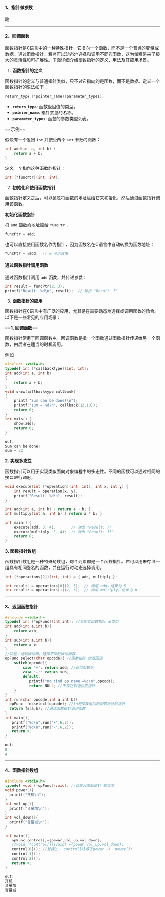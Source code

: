 #### 1、指针做参数

略

------

#### 2、回调函数

函数指针是C语言中的一种特殊指针，它指向一个函数，而不是一个普通的变量或数据。通过函数指针，程序可以动态地选择和调用不同的函数，这为编程带来了极大的灵活性和可扩展性。下面详细介绍函数指针的定义、用法及其应用场景。

1. **函数指针的定义**

函数指针的定义与普通指针类似，只不过它指向的是函数，而不是数据。定义一个函数指针的语法如下：

```c
return_type (*pointer_name)(parameter_types);
```

- **`return_type`**: 函数返回值的类型。
- **`pointer_name`**: 指针变量的名称。
- **`parameter_types`**: 函数的参数类型列表。

==示例==

假设有一个返回 `int` 并接受两个 `int` 参数的函数：

```c
int add(int a, int b) {
    return a + b;
}
```

定义一个指向这种函数的指针：

```c
int (*funcPtr)(int, int);
```

2. **初始化和使用函数指针**

函数指针定义之后，可以通过将函数的地址赋给它来初始化，然后通过函数指针调用该函数。

**初始化函数指针**

将 `add` 函数的地址赋给 `funcPtr`：

```c
funcPtr = add;
```

也可以直接使用函数名作为指针，因为函数名在C语言中自动转换为函数地址：

```c
funcPtr = &add;  // & 可以省略
```

#### **通过函数指针调用函数**

通过函数指针调用 `add` 函数，并传递参数：

```c
int result = funcPtr(2, 3);
printf("Result: %d\n", result);  // 输出 "Result: 5"
```

3. **函数指针的应用**

函数指针在C语言中有广泛的应用，尤其是在需要动态地选择或调用函数的场合。以下是一些常见的应用场景：

==**1. 回调函数**==

函数指针常用于回调函数中。回调函数是指一个函数通过函数指针传递给另一个函数，由后者在适当的时机调用。

例如

```c
#include <stdio.h>
typedef int (*callbacktype)(int, int);
int add(int a, int b)
{
    return a + b;
}
void show(callbacktype callback)
{
    printf("Sum can be done!\n");
    printf("sum = %d\n", callback(12,10));
    return 0;
}
int main() {
    show(add);
    return 0;
}

out:
Sum can be done!
sum = 22
```

**2. 实现多态性**

函数指针可以用于实现类似面向对象编程中的多态性。不同的函数可以通过相同的接口进行调用。

```c
void execute(int (*operation)(int, int), int x, int y) {
    int result = operation(x, y);
    printf("Result: %d\n", result);
}

int add(int a, int b) { return a + b; }
int multiply(int a, int b) { return a * b; }

int main() {
    execute(add, 3, 4);       // 输出 "Result: 7"
    execute(multiply, 3, 4);  // 输出 "Result: 12"
    return 0;
}
```

**3. 函数指针数组**

函数指针数组是一种特殊的数组，每个元素都是一个函数指针。它可以用来存储一组具有相同签名的函数，并在运行时动态选择调用。

```c
int (*operations[2])(int, int) = { add, multiply };

int result1 = operations[0](2, 3);  // 调用 add，结果为 5
int result2 = operations[1](2, 3);  // 调用 multiply，结果为 6
```

------

#### 3、返回函数指针

```c
#include <stdio.h>
typedef int (*opFunc)(int,int); //自定义函数指针 新类型
int add(int a,int b){
    return a+b;
}
int sub(int a,int b){
    return a-b;
}
//功能：通过操作码，选择不同的操作函数
opFunc select(char opcode){ //函数指针 做返回值
    switch(opcode){
        case '+': return add; //返回函数名
        case '-': return sub;
        default:
           printf("no find op name =%c\n",opcode);
           return NULL; //不存在则返回空指针
    }
}
int run(char opcode,int a,int b){
  opFunc  fn=select(opcode); //fn是存放返回的函数地址的指针
  return fn(a,b); //通过函数指针调用函数
}
int main(){
   printf("%d\n",run('+',6,2)); 
   printf("%d\n",run('-',6,2));    
   return 0;
}

out:
8
4
```

------

#### 4、函数指针数组

```c
#include <stdio.h>
typedef void (*opFunc)(void); //自定义函数指针 新类型
void power(){
  printf("开机\n");  
}
int vol_up(){
  printf("音量加\n");  
}
int vol_down(){
  printf("音量减\n");  
}

int main(){
   opFunc control[]={power,vol_up,vol_down};
   //void (*control[])(void) ={power,vol_up,vol_down};
   control[0](); //替换法： control[0]等于power ->  power();
   control[1]();   
   control[2]();      
   return 0;
}

out:
开机
音量加
音量减    
```

